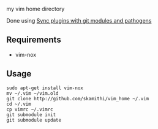 my vim home directory

Done using [Sync plugins with git modules and
pathogens](http://vimcasts.org/episodes/synchronizing-plugins-with-git-submodules-and-pathogen/)

## Requirements

* vim-nox

## Usage

```
sudo apt-get install vim-nox
mv ~/.vim ~/vim.old
git clone http://github.com/skamithi/vim_home ~/.vim
cd ~/.vim
cp vimrc ~/.vimrc
git submodule init
git submodule update
```
